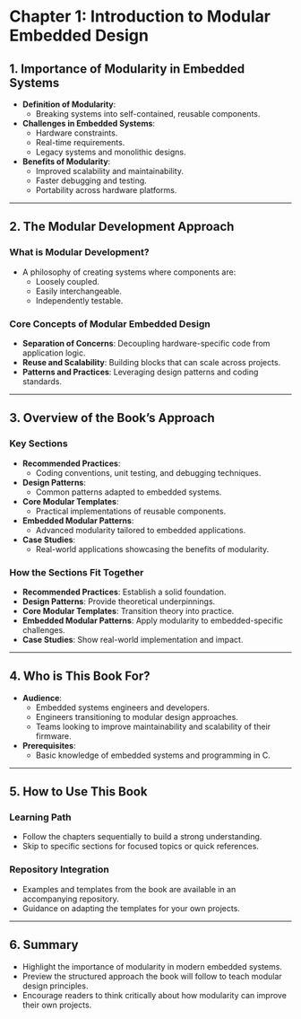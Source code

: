 # Chapter 1: Introduction to Modular Embedded Design

## 1. Importance of Modularity in Embedded Systems

- **Definition of Modularity**:
  - Breaking systems into self-contained, reusable components.
- **Challenges in Embedded Systems**:
  - Hardware constraints.
  - Real-time requirements.
  - Legacy systems and monolithic designs.
- **Benefits of Modularity**:
  - Improved scalability and maintainability.
  - Faster debugging and testing.
  - Portability across hardware platforms.

---

## 2. The Modular Development Approach

### What is Modular Development?

- A philosophy of creating systems where components are:
  - Loosely coupled.
  - Easily interchangeable.
  - Independently testable.

### Core Concepts of Modular Embedded Design

- **Separation of Concerns**: Decoupling hardware-specific code from application logic.
- **Reuse and Scalability**: Building blocks that can scale across projects.
- **Patterns and Practices**: Leveraging design patterns and coding standards.

---

## 3. Overview of the Book’s Approach

### Key Sections

- **Recommended Practices**:
  - Coding conventions, unit testing, and debugging techniques.
- **Design Patterns**:
  - Common patterns adapted to embedded systems.
- **Core Modular Templates**:
  - Practical implementations of reusable components.
- **Embedded Modular Patterns**:
  - Advanced modularity tailored to embedded applications.
- **Case Studies**:
  - Real-world applications showcasing the benefits of modularity.

### How the Sections Fit Together

- **Recommended Practices**: Establish a solid foundation.
- **Design Patterns**: Provide theoretical underpinnings.
- **Core Modular Templates**: Transition theory into practice.
- **Embedded Modular Patterns**: Apply modularity to embedded-specific challenges.
- **Case Studies**: Show real-world implementation and impact.

---

## 4. Who is This Book For?

- **Audience**:
  - Embedded systems engineers and developers.
  - Engineers transitioning to modular design approaches.
  - Teams looking to improve maintainability and scalability of their firmware.
- **Prerequisites**:
  - Basic knowledge of embedded systems and programming in C.

---

## 5. How to Use This Book

### Learning Path

- Follow the chapters sequentially to build a strong understanding.
- Skip to specific sections for focused topics or quick references.

### Repository Integration

- Examples and templates from the book are available in an accompanying repository.
- Guidance on adapting the templates for your own projects.

---

## 6. Summary

- Highlight the importance of modularity in modern embedded systems.
- Preview the structured approach the book will follow to teach modular design principles.
- Encourage readers to think critically about how modularity can improve their own projects.
